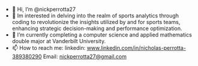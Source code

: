 - 👋 Hi, I’m @nickperrotta27
- 👀 Im interested in delving into the realm of sports analytics through coding to revolutionize the insights utilized by and for sports teams, enhancing strategic decision-making and performance optimization.
- 🌱 I’m currently completing a computer science and applied mathematics double major at Vanderbilt University.
- 📫 How to reach me: linkedin: www.linkedin.com/in/nicholas-perrotta-389380290  Email: nickperrotta27@gmail.com

<!---
nickperrotta27/nickperrotta27 is a ✨ special ✨ repository because its `README.md` (this file) appears on your GitHub profile.
You can click the Preview link to take a look at your changes.
--->
